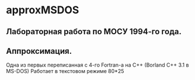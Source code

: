 # approxMSDOS
Лабораторная работа по МОСУ 1994-го года.
----
Аппроксимация.
----
Одна из первых переписанная с 4-го Fortran-а на C++ (Borland C++ 3.1 в MS-DOS)
Работает в текстовом режиме 80*25
